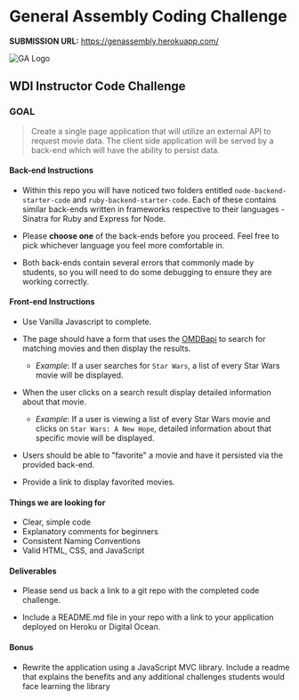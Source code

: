 # General Assembly Coding Challenge

__SUBMISSION URL:__ https://genassembly.herokuapp.com/

![GA Logo](https://raw.github.com/generalassembly/ga-ruby-on-rails-for-devs/master/images/ga.png)

## WDI Instructor Code Challenge

### GOAL 

> Create a single page application that will utilize an external API to request
> movie data. The client side application will be served by a back-end which
> will have the ability to persist data.

#### Back-end Instructions

- Within this repo you will have noticed two folders entitled
  `node-backend-starter-code` and `ruby-backend-starter-code`. Each of these
  contains similar back-ends written in frameworks respective to their
  languages - Sinatra for Ruby and Express for Node.

- Please **choose one** of the back-ends before you proceed. Feel free to pick
  whichever language you feel more comfortable in.

- Both back-ends contain several errors that commonly made by students, so you
  will need to do some debugging to ensure they are working correctly.

#### Front-end Instructions

- Use Vanilla Javascript to complete.

- The page should have a form that uses the [OMDBapi](http://www.omdbapi.com/)
  to search for matching movies and then display the results.

  - *Example*: If a user searches for `Star Wars`, a list of every Star Wars
   movie will be displayed.

- When the user clicks on a search result display detailed information about
  that movie.

  - *Example*: If a user is viewing a list of every Star Wars movie and clicks
    on `Star Wars: A New Hope`, detailed information about that specific movie
    will be displayed.

- Users should be able to "favorite" a movie and have it persisted via the
  provided back-end.

- Provide a link to display favorited movies.

#### Things we are looking for

- Clear, simple code
- Explanatory comments for beginners
- Consistent Naming Conventions
- Valid HTML, CSS, and JavaScript

#### Deliverables

- Please send us back a link to a git repo with the completed code challenge. 

- Include a README.md file in your repo with a link to your application
  deployed on Heroku or Digital Ocean.

#### Bonus

- Rewrite the application using a JavaScript MVC library. Include a readme that
  explains the benefits and any additional challenges students would face
  learning the library
